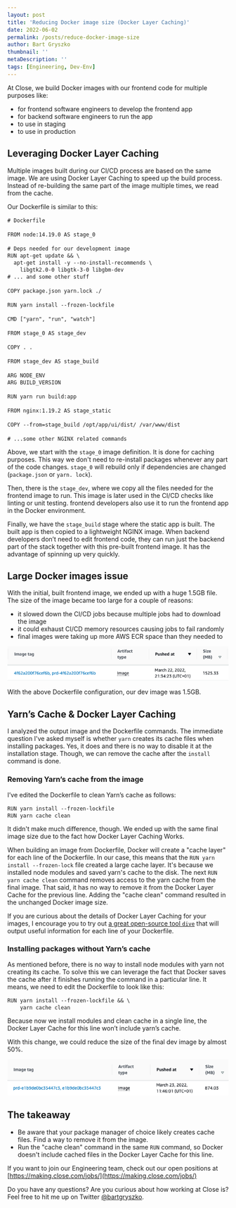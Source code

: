 ```yaml
---
layout: post
title: 'Reducing Docker image size (Docker Layer Caching)'
date: 2022-06-02
permalink: /posts/reduce-docker-image-size
author: Bart Gryszko
thumbnail: ''
metaDescription: ''
tags: [Engineering, Dev-Env]
---
```


At Close, we build Docker images with our frontend code for multiple purposes like:

- for frontend software engineers to develop the frontend app
- for backend software engineers to run the app
- to use in staging
- to use in production

## Leveraging Docker Layer Caching

Multiple images built during our CI/CD process are based on the same image. We are using Docker Layer Caching to speed up the build process. Instead of re-building the same part of the image multiple times, we read from the cache.

Our Dockerfile is similar to this:

```docker
# Dockerfile

FROM node:14.19.0 AS stage_0

# Deps needed for our development image
RUN apt-get update && \
  apt-get install -y --no-install-recommends \
	libgtk2.0-0 libgtk-3-0 libgbm-dev
# ... and some other stuff

COPY package.json yarn.lock ./

RUN yarn install --frozen-lockfile

CMD ["yarn", "run", "watch"]

FROM stage_0 AS stage_dev

COPY . .

FROM stage_dev AS stage_build

ARG NODE_ENV
ARG BUILD_VERSION

RUN yarn run build:app

FROM nginx:1.19.2 AS stage_static

COPY --from=stage_build /opt/app/ui/dist/ /var/www/dist

# ...some other NGINX related commands
```

Above, we start with the `stage_0` image definition. It is done for caching purposes. This way we don't need to re-install packages whenever any part of the code changes. `stage_0` will rebuild only if dependencies are changed (`package.json` or `yarn. lock`).

Then, there is the `stage_dev`, where we copy all the files needed for the frontend image to run. This image is later used in the CI/CD checks like linting or unit testing. frontend developers also use it to run the frontend app in the Docker environment.

Finally, we have the `stage_build` stage where the static app is built. The built app is then copied to a lightweight NGINX image. When backend developers don’t need to edit frontend code, they can run just the backend part of the stack together with this pre-built frontend image. It has the advantage of spinning up very quickly.

## Large Docker images issue

With the initial, built frontend image, we ended up with a huge 1.5GB file. The size of the image became too large for a couple of reasons:

- it slowed down the CI/CD jobs because multiple jobs had to download the image
- it could exhaust CI/CD memory resources causing jobs to fail randomly
- final images were taking up more AWS ECR space than they needed to

![before.png](./before.png)

With the above Dockerfile configuration, our dev image was 1.5GB.

## Yarn’s Cache & Docker Layer Caching

I analyzed the output image and the Dockerfile commands. The immediate question I've asked myself is whether `yarn` creates its cache files when installing packages. Yes, it does and there is no way to disable it at the installation stage. Though, we can remove the cache after the `install` command is done. 

### Removing Yarn’s cache from the image

I’ve edited the Dockerfile to clean Yarn’s cache as follows:

```docker
RUN yarn install --frozen-lockfile
RUN yarn cache clean
```

It didn't make much difference, though. We ended up with the same final image size due to the fact how Docker Layer Caching Works.

When building an image from Dockerfile, Docker will create a "cache layer" for each line of the Dockerfile. In our case, this means that the `RUN yarn install --frozen-lock` file created a large cache layer. It's because we installed node modules and saved yarn's cache to the disk. The next  `RUN yarn cache clean` command removes access to the yarn cache from the final image. That said, it has no way to remove it from the Docker Layer Cache for the previous line. Adding the "cache clean" command resulted in the unchanged Docker image size.

If you are curious about the details of Docker Layer Caching for your images, I encourage you to try out [a great open-source tool `dive`](https://github.com/wagoodman/dive) that will output useful information for each line of your Dockerfile.

### Installing packages without Yarn’s cache

As mentioned before, there is no way to install node modules with yarn not creating its cache. To solve this we can leverage the fact that Docker saves the cache after it finishes running the command in a particular line. It means, we need to edit the Dockerfile to look like this:

```docker
RUN yarn install --frozen-lockfile && \
	yarn cache clean
```

Because now we install modules and clean cache in a single line, the Docker Layer Cache for this line won’t include yarn’s cache.

With this change, we could reduce the size of the final dev image by almost 50%.

![after.png](./after.png)

## The takeaway

- Be aware that your package manager of choice likely creates cache files. Find a way to remove it from the image.
- Run the "cache clean" command in the same `RUN` command, so Docker doesn't include cached files in the Docker Layer Cache for this line.

If you want to join our Engineering team, check out our open positions at [https://making.close.com/jobs/](https://making.close.com/jobs/)

Do you have any questions? Are you curious about how working at Close is? Feel free to hit me up on Twitter [@bartgryszko](https://twitter.com/bartgryszko).
